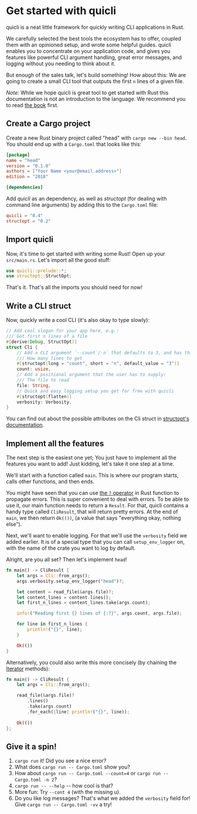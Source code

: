 # Get started with quicli

quicli is a neat little framework for quickly writing CLI applications in Rust.

We carefully selected the best tools the ecosystem has to offer,
coupled them with an opinioned setup,
and wrote some helpful guides.
quicli enables you to concentrate on your application code,
and gives you features like
powerful CLI argument handling,
great error messages,
and logging
without you needing to think about it.

But enough of the sales talk, let's build something!
How about this:
We are going to create a small CLI tool
that outputs the first `n` lines of a given file.

_Note:_
While we hope quicli is great tool to get started with Rust
this documentation is not an introduction to the language.
We recommend you to read [the book] first.

[the book]: https://doc.rust-lang.org/book/

## Create a Cargo project

Create a new Rust binary project called "head"
with `cargo new --bin head`.
You should end up with a `Cargo.toml` that looks like this:

```toml file=Cargo.toml
[package]
name = "head"
version = "0.1.0"
authors = ["Your Name <your@email.address>"]
edition = "2018"

[dependencies]
```

Add _quicli_ as an dependency,
as well as _structopt_
(for dealing with command line arguments)
by adding this to the `Cargo.toml` file:

```toml file=Cargo.toml
quicli = "0.4"
structopt = "0.2"
```

## Import quicli

Now, it's time to get started with writing some Rust!
Open up your `src/main.rs`.
Let's import all the good stuff:

```rust file=src/main.rs
use quicli::prelude::*;
use structopt::StructOpt;
```

That's it. That's all the imports you should need for now!

## Write a CLI struct

Now, quickly write a cool CLI
(it's also okay to type slowly):

```rust file=src/main.rs
// Add cool slogan for your app here, e.g.:
/// Get first n lines of a file
#[derive(Debug, StructOpt)]
struct Cli {
    // Add a CLI argument `--count`/-n` that defaults to 3, and has this help text:
    /// How many lines to get
    #[structopt(long = "count", short = "n", default_value = "3")]
    count: usize,
    // Add a positional argument that the user has to supply:
    /// The file to read
    file: String,
    // Quick and easy logging setup you get for free with quicli
    #[structopt(flatten)]
    verbosity: Verbosity,
}
```

You can find out about the possible attributes on the Cli struct in
[structopt's documentation].

[structopt's documentation]: https://docs.rs/structopt/0.2.0/structopt/

## Implement all the features

The next step is the easiest one yet;
You just have to implement all the features you want to add!
Just kidding, let's take it one step at a time.

We'll start with a function called `main`.
This is where our program starts,
calls other functions,
and then ends.

You might have seen that you can use
[the `?` operator][try-op]
in Rust function to propagate errors.
This is super convenient to deal with errors.
To be able to use it,
our main function needs to return a `Result`.
For that,
quicli contains a handy type called `CliResult`,
that will return pretty errors.
At the end of `main`,
we then return `Ok(())`,
(a value that says "everything okay, nothing else").

[try-op]: https://doc.rust-lang.org/book/ch09-02-recoverable-errors-with-result.html#propagating-errors

Next, we'll want to enable logging.
For that we'll use the `verbosity` field we added earlier.
It is of a special type that you can call `setup_env_logger` on,
with the name of the crate you want to log by default.

Alright, are you all set?
Then let's implement `head`!

```rust file=src/main.rs
fn main() -> CliResult {
    let args = Cli::from_args();
    args.verbosity.setup_env_logger("head")?;

    let content = read_file(&args.file)?;
    let content_lines = content.lines();
    let first_n_lines = content_lines.take(args.count);

    info!("Reading first {} lines of {:?}", args.count, args.file);

    for line in first_n_lines {
        println!("{}", line);
    }

    Ok(())
}
```

Alternatively, you could also write this more concisely
(by chaining the [Iterator] methods):

[Iterator]: https://doc.rust-lang.org/book/second-edition/ch13-02-iterators.html

```rust
fn main() -> CliResult {
    let args = Cli::from_args();

    read_file(&args.file)?
        .lines()
        .take(args.count)
        .for_each(|line| println!("{}", line));
    
    Ok(())
};
```

## Give it a spin!

1. `cargo run` it! Did you see a nice error?
2. What does `cargo run -- Cargo.toml` show you?
3. How about `cargo run -- Cargo.toml --count=4` or `cargo run -- Cargo.toml -n 2`?
4. `cargo run -- --help` -- how cool is that?
5. More fun: Try `--cont 4` (with the missing u).
6. Do you like log messages? That's what we added the `verbosity` field for!
    Give `cargo run -- Cargo.toml -vv` a try!

